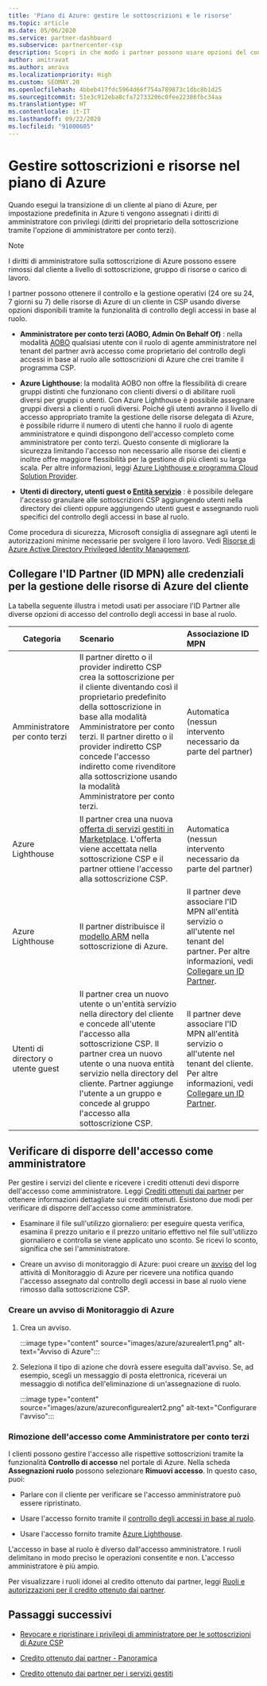 ```yaml
---
title: 'Piano di Azure: gestire le sottoscrizioni e le risorse'
ms.topic: article
ms.date: 05/06/2020
ms.service: partner-dashboard
ms.subservice: partnercenter-csp
description: Scopri in che modo i partner possono usare opzioni del controllo degli accessi in base al ruolo diverse per ottenere il controllo operativo e la gestione delle risorse di Azure di un cliente.
author: amitravat
ms.author: amrava
ms.localizationpriority: High
ms.custom: SEOMAY.20
ms.openlocfilehash: 4bbeb417fdc5964d66f754a789873c1dbc8b1d25
ms.sourcegitcommit: 51e3c912eba8cfa72733206c0fee22386fbc34aa
ms.translationtype: HT
ms.contentlocale: it-IT
ms.lasthandoff: 09/22/2020
ms.locfileid: "91000605"
---
```

# <a name="manage-subscriptions-and-resources-under-the-azure-plan"></a>Gestire sottoscrizioni e risorse nel piano di Azure

Quando esegui la transizione di un cliente al piano di Azure, per impostazione predefinita in Azure ti vengono assegnati i diritti di amministratore con privilegi (diritti del proprietario della sottoscrizione tramite l'opzione di amministratore per conto terzi).

 > [!NOTE]
 > I diritti di amministratore sulla sottoscrizione di Azure possono essere rimossi dal cliente a livello di sottoscrizione, gruppo di risorse o carico di lavoro. 

 I partner possono ottenere il controllo e la gestione operativi (24 ore su 24, 7 giorni su 7) delle risorse di Azure di un cliente in CSP usando diverse opzioni disponibili tramite la funzionalità di controllo degli accessi in base al ruolo. 

- **Amministratore per conto terzi (AOBO, Admin On Behalf Of)** : nella modalità [AOBO](https://channel9.msdn.com/Series/cspdev/Module-11-Admin-On-Behalf-Of-AOBO) qualsiasi utente con il ruolo di agente amministratore nel tenant del partner avrà accesso come proprietario del controllo degli accessi in base al ruolo alle sottoscrizioni di Azure che crei tramite il programma CSP.

- **Azure Lighthouse**: la modalità AOBO non offre la flessibilità di creare gruppi distinti che funzionano con clienti diversi o di abilitare ruoli diversi per gruppi o utenti. Con Azure Lighthouse è possibile assegnare gruppi diversi a clienti o ruoli diversi. Poiché gli utenti avranno il livello di accesso appropriato tramite la gestione delle risorse delegata di Azure, è possibile ridurre il numero di utenti che hanno il ruolo di agente amministratore e quindi dispongono dell'accesso completo come amministratore per conto terzi. Questo consente di migliorare la sicurezza limitando l'accesso non necessario alle risorse dei clienti e inoltre offre maggiore flessibilità per la gestione di più clienti su larga scala. Per altre informazioni, leggi [Azure Lighthouse e programma Cloud Solution Provider](/azure/lighthouse/concepts/cloud-solution-provider).

-  **Utenti di directory, utenti guest o [Entità servizio](/azure/active-directory/develop/app-objects-and-service-principals)** : è possibile delegare l'accesso granulare alle sottoscrizioni CSP aggiungendo utenti nella directory dei clienti oppure aggiungendo utenti guest e assegnando ruoli specifici del controllo degli accessi in base al ruolo.

Come procedura di sicurezza, Microsoft consiglia di assegnare agli utenti le autorizzazioni minime necessarie per svolgere il loro lavoro. Vedi [Risorse di Azure Active Directory Privileged Identity Management](/azure/active-directory/privileged-identity-management/pim-configure).

## <a name="link-your-partner-id-mpn-idto-your-credentials-for-managing-customers-azure-resources"></a>Collegare l'ID Partner (ID MPN) alle credenziali per la gestione delle risorse di Azure del cliente

La tabella seguente illustra i metodi usati per associare l'ID Partner alle diverse opzioni di accesso del controllo degli accessi in base al ruolo.

|**Categoria**   |**Scenario**   |**Associazione ID MPN**|
|-----------------|:------------------------|:------------------|
|Amministratore per conto terzi   |Il partner diretto o il provider indiretto CSP crea la sottoscrizione per il cliente diventando così il proprietario predefinito della sottoscrizione in base alla modalità Amministratore per conto terzi. Il partner diretto o il provider indiretto CSP concede l'accesso indiretto come rivenditore alla sottoscrizione usando la modalità Amministratore per conto terzi.|Automatica (nessun intervento necessario da parte del partner)|
|Azure Lighthouse|Il partner crea una nuova [offerta di servizi gestiti in Marketplace](/azure/lighthouse/concepts/managed-services-offers). L'offerta viene accettata nella sottoscrizione CSP e il partner ottiene l'accesso alla sottoscrizione CSP.|Automatica (nessun intervento necessario da parte del partner)|
|Azure Lighthouse|Il partner distribuisce il [modello ARM](/azure/lighthouse/how-to/onboard-customer) nella sottoscrizione di Azure.|Il partner deve associare l'ID MPN all'entità servizio o all'utente nel tenant del partner. Per altre informazioni, vedi [Collegare un ID Partner](/azure/billing/billing-partner-admin-link-started).|
|Utenti di directory o utente guest|Il partner crea un nuovo utente o un'entità servizio nella directory del cliente e concede all'utente l'accesso alla sottoscrizione CSP. Il partner crea un nuovo utente o una nuova entità servizio nella directory del cliente. Partner aggiunge l'utente a un gruppo e concede al gruppo l'accesso alla sottoscrizione CSP.|Il partner deve associare l'ID MPN all'entità servizio o all'utente nel tenant del cliente. Per altre informazioni, vedi [Collegare un ID Partner](/azure/billing/billing-partner-admin-link-started).|

## <a name="confirm-that-you-have-admin-access"></a>Verificare di disporre dell'accesso come amministratore

Per gestire i servizi del cliente e ricevere i crediti ottenuti devi disporre dell'accesso come amministratore. Leggi [Crediti ottenuti dai partner](partner-earned-credit.md) per ottenere informazioni dettagliate sui crediti ottenuti. Esistono due modi per verificare di disporre dell'accesso come amministratore.

- Esaminare il file sull'utilizzo giornaliero: per eseguire questa verifica, esamina il prezzo unitario e il prezzo unitario effettivo nel file sull'utilizzo giornaliero e controlla se viene applicato uno sconto. Se ricevi lo sconto, significa che sei l'amministratore.

- Creare un avviso di monitoraggio di Azure: puoi creare un [avviso](/azure/azure-monitor/platform/alerts-activity-log) del log attività di Monitoraggio di Azure per ricevere una notifica quando l'accesso assegnato dal controllo degli accessi in base al ruolo viene rimosso dalla sottoscrizione CSP.

### <a name="create-an-azure-monitor-alert"></a>Creare un avviso di Monitoraggio di Azure

1. Crea un avviso.

   :::image type="content" source="images/azure/azurealert1.png" alt-text="Avviso di Azure":::

2. Seleziona il tipo di azione che dovrà essere eseguita dall'avviso. Se, ad esempio, scegli un messaggio di posta elettronica, riceverai un messaggio di notifica dell'eliminazione di un'assegnazione di ruolo.

   :::image type="content" source="images/azure/azureconfigurealert2.png" alt-text="Configurare l'avviso":::

### <a name="aobo-removal"></a>Rimozione dell'accesso come Amministratore per conto terzi

I clienti possono gestire l'accesso alle rispettive sottoscrizioni tramite la funzionalità **Controllo di accesso** nel portale di Azure. Nella scheda **Assegnazioni ruolo** possono selezionare **Rimuovi accesso**. In questo caso, puoi:

- Parlare con il cliente per verificare se l'accesso amministratore può essere ripristinato.

- Usare l'accesso fornito tramite il [controllo degli accessi in base al ruolo](/azure/role-based-access-control/overview).

- Usare l'accesso fornito tramite [Azure Lighthouse](https://azure.microsoft.com/services/azure-lighthouse/).

L'accesso in base al ruolo è diverso dall'accesso amministratore. I ruoli delimitano in modo preciso le operazioni consentite e non. L'accesso amministratore è più ampio.

Per visualizzare i ruoli idonei al credito ottenuto dai partner, leggi [Ruoli e autorizzazioni per il credito ottenuto dai partner](https://query.prod.cms.rt.microsoft.com/cms/api/am/binary/RE3QuW2).

## <a name="next-steps"></a>Passaggi successivi

- [Revocare e ripristinare i privilegi di amministratore per le sottoscrizioni di Azure CSP](revoke-reinstate-csp.md)

- [Credito ottenuto dai partner - Panoramica](partner-earned-credit.md)

- [Credito ottenuto dai partner per i servizi gestiti](partner-earned-credit-explanation.md)